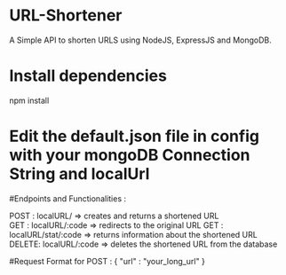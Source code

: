 # URL-Shortener
A Simple API to shorten URLS using NodeJS, ExpressJS and MongoDB.


# Install dependencies
npm install

# Edit the default.json file in config with your mongoDB Connection String and localUrl

#Endpoints and Functionalities : 

POST : localURL/ => creates and returns a shortened URL  
GET : localURL/:code => redirects to the original URL 
GET : localURL/stat/:code => returns information about the shortened URL
DELETE: localURL/:code => deletes the shortened URL from the database

#Request Format for POST : 
{
    "url" : "your_long_url"
}
